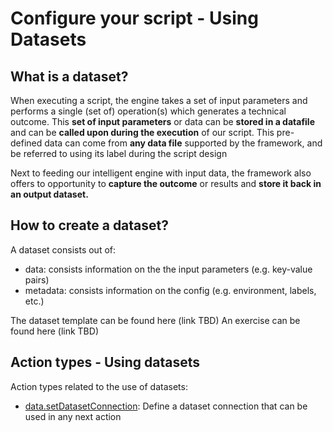 # Configure your script - Using Datasets
## What is a dataset?
When executing a script, the engine takes a set of input parameters and performs a single (set of) operation(s) which generates a technical outcome. 
This **set of input parameters** or data can be **stored in a datafile** and can be **called upon during the execution** of our script. This pre-defined data can come from **any data file** supported by the framework, and be referred to using its label during the script design
  
Next to feeding our intelligent engine with input data, the framework also offers to opportunity to **capture the outcome** or results and **store it back in an output dataset.**

## How to create a dataset?
A dataset consists out of:

* data: consists information on the the input parameters (e.g. key-value pairs)
* metadata: consists information on the config (e.g. environment, labels, etc.)

The dataset template can be found here (link TBD)
An exercise can be found here (link TBD)

## Action types - Using datasets
Action types related to the use of datasets:
*	[data.setDatasetConnection](https://github.com/metadew/iesi/blob/b66495be0076f1a8014bebf0bde0f649710a6008/docs/pages/iesi%20core%20concepts/Action%20Types/data.setDatasetConnection.md): Define a dataset connection that can be used in any next action
